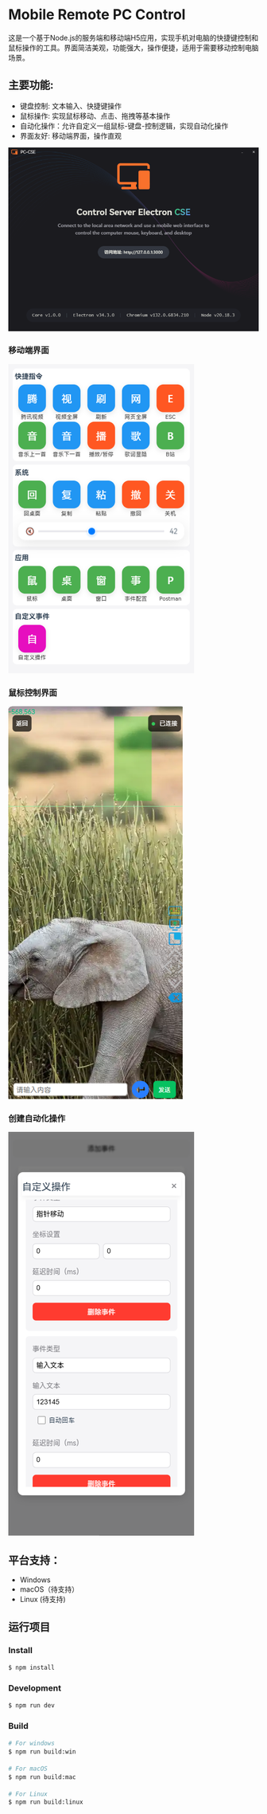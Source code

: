 # Mobile Remote PC Control

这是一个基于Node.js的服务端和移动端H5应用，实现手机对电脑的快捷键控制和鼠标操作的工具。界面简洁美观，功能强大，操作便捷，适用于需要移动控制电脑场景。


## 主要功能:
- 键盘控制: 文本输入、快捷键操作
- 鼠标操作: 实现鼠标移动、点击、拖拽等基本操作
- 自动化操作：允许自定义一组鼠标-键盘-控制逻辑，实现自动化操作
- 界面友好: 移动端界面，操作直观


![img2.png](docs/img/1.png)

### 移动端界面
![img2.png](docs/img/2.png)
### 鼠标控制界面
![img2.png](docs/img/3.png)
### 创建自动化操作
![img2.png](docs/img/4.png)


## 平台支持：
- Windows
- macOS（待支持）
- Linux (待支持)



##  运行项目

### Install

```bash
$ npm install
```

### Development

```bash
$ npm run dev
```

### Build

```bash
# For windows
$ npm run build:win

# For macOS
$ npm run build:mac

# For Linux
$ npm run build:linux
```
